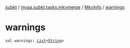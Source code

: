 [subkt](../../index.md) / [myaa.subkt.tasks.mkvmerge](../index.md) / [MkvInfo](index.md) / [warnings](./warnings.md)

# warnings

`val warnings: `[`List`](https://kotlinlang.org/api/latest/jvm/stdlib/kotlin.collections/-list/index.html)`<`[`String`](https://kotlinlang.org/api/latest/jvm/stdlib/kotlin/-string/index.html)`>`